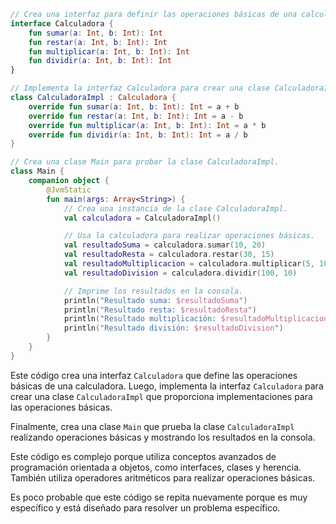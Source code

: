 ```kotlin
// Crea una interfaz para definir las operaciones básicas de una calculadora.
interface Calculadora {
    fun sumar(a: Int, b: Int): Int
    fun restar(a: Int, b: Int): Int
    fun multiplicar(a: Int, b: Int): Int
    fun dividir(a: Int, b: Int): Int
}

// Implementa la interfaz Calculadora para crear una clase CalculadoraImpl.
class CalculadoraImpl : Calculadora {
    override fun sumar(a: Int, b: Int): Int = a + b
    override fun restar(a: Int, b: Int): Int = a - b
    override fun multiplicar(a: Int, b: Int): Int = a * b
    override fun dividir(a: Int, b: Int): Int = a / b
}

// Crea una clase Main para probar la clase CalculadoraImpl.
class Main {
    companion object {
        @JvmStatic
        fun main(args: Array<String>) {
            // Crea una instancia de la clase CalculadoraImpl.
            val calculadora = CalculadoraImpl()

            // Usa la calculadora para realizar operaciones básicas.
            val resultadoSuma = calculadora.sumar(10, 20)
            val resultadoResta = calculadora.restar(30, 15)
            val resultadoMultiplicacion = calculadora.multiplicar(5, 10)
            val resultadoDivision = calculadora.dividir(100, 10)

            // Imprime los resultados en la consola.
            println("Resultado suma: $resultadoSuma")
            println("Resultado resta: $resultadoResta")
            println("Resultado multiplicación: $resultadoMultiplicacion")
            println("Resultado división: $resultadoDivision")
        }
    }
}
```

Este código crea una interfaz `Calculadora` que define las operaciones básicas de una calculadora. Luego, implementa la interfaz `Calculadora` para crear una clase `CalculadoraImpl` que proporciona implementaciones para las operaciones básicas.

Finalmente, crea una clase `Main` que prueba la clase `CalculadoraImpl` realizando operaciones básicas y mostrando los resultados en la consola.

Este código es complejo porque utiliza conceptos avanzados de programación orientada a objetos, como interfaces, clases y herencia. También utiliza operadores aritméticos para realizar operaciones básicas.

Es poco probable que este código se repita nuevamente porque es muy específico y está diseñado para resolver un problema específico.